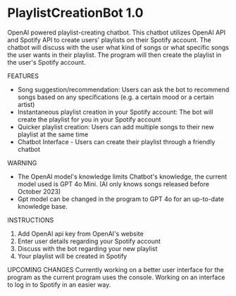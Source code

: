 # PlaylistCreationBot 1.0
OpenAI powered playlist-creating chatbot. This chatbot utilizes OpenAI API and Spotify API to create users' playlists on their Spotify account. The chatbot will discuss with the user what kind of songs or what specific songs the user wants in their playlist. The program will then create the playlist in the user's Spotify account.

FEATURES
  - Song suggestion/recommendation: Users can ask the bot to recommend songs based on any specifications (e.g. a certain mood or a certain artist)
  - Instantaneous playlist creation in your Spotify account: The bot will create the playlist for you in your Spotify account 
  - Quicker playlist creation: Users can add multiple songs to their new playlist at the same time
  - Chatbot Interface - Users can create their playlist through a friendly chatbot

WARNING
  - The OpenAI model's knowledge limits Chatbot's knowledge, the current model used is GPT 4o Mini. (AI only knows songs released before October 2023)
  - Gpt model can be changed in the program to GPT 4o for an up-to-date knowledge base.

INSTRUCTIONS
1. Add OpenAI api key from OpenAI's website
2. Enter user details regarding your Spotify account
3. Discuss with the bot regarding your new playlist
4. Your playlist will be created in Spotify
    
UPCOMING CHANGES
Currently working on a better user interface for the program as the current program uses the console. Working on an interface to log in to Spotify in an easier way.  
